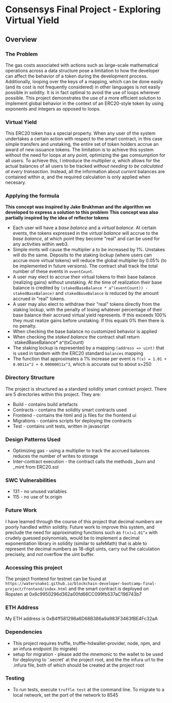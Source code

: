 # Consensys Final Project - Exploring Virtual Yield

## Overview

### The Problem
The gas costs associated with actions such as large-scale mathematical operations across a data structure pose a limitation to how the developer can affect the behavior of a token during the development process. Additionally, looping over the keys of a mapping, which can be done easily (and its cost is not frequently considered) in other languages is not easily possible in solidity. It is in fact optimal to avoid the use of loops wherever possible. This project demonstrates the use of a more efficient solution to implement global behavior in the context of an ERC20-style token by using exponents and integers as opposed to loops.

### Virtual Yield
This ERC20 token has a special property. When any user of the system undertakes a certain action with respect to the smart contract, in this case simple transfers and unstaking, the entire set of token holders accrue an award of new issuance tokens. The limitation is to achieve this system without the need for loops at any point, optimizing the gas comsumption for all users. To achieve this, I introduce the multiplier *a*, which allows for the actual balances of all users to be tracked *without needing to be calculated at every transaction*. Instead, all the information about *current* balances are contained within *a*, and the required calculation is only applied when necesary. 

### Applying the formula
**This concept was inspired by Jake Brukhman and the algorithm we developed to express a solution to this problem**
**This concept was also partially inspired by the idea of reflector tokens**

- Each user will have a *base balance* and a *virtual balance*. At certain events, the tokens expressed in the *virtual balance* will accrue to the *base balance*, at which point they become "real" and can be used for any activities within web3. 
- Simple mints will cause the multiplier a to be increased by 1%. Unstakes will do the same. Deposits to the staking lockup (where users can accrue more virtual tokens) will reduce the global multiplier by 0.05% (to be implemented in future versions). The contract shall track the total number of these events in `eventCount`.
- A user may elect to accrue their virtual tokens to their base balance (realizing gains) without unstaking. At the time of realization their base balance is credited by `(stakedBaseBalance * a^(eventCount)) - stakedBaseBalance)` and `stakedBaseBalance` is reduced by the amount accrued in "real" tokens.
- A user may also elect to withdraw their "real" tokens directly from the staking lockup, with the penalty of losing whatever percentage of their base balance their accrued virtual yield represents. If this exceeds 100% they must realize gains before unstaking. If this equals 0% then there is no penalty.
- When checking the base balance no customized behavior is applied
- When checking the *staked balance* the contract shall return `stakedBaseBalance* a^(txCount)
- The staking lockup is represented by a mapping `(address => uint)` that is used in tandem with the ERC20 standard `balances` mapping
- The function that approximates a 1% increase per event is `f(x) = 1.01 + 0.0011x^2 + 0.00000011x^3`, which is accurate out to about x=250

### Directory Structure
The project is structured as a standard solidity smart contract project. There are 5 directories within this project. They are:

* Build - contains build artefacts 
* Contracts - contains the solidity smart contracts used
* Frontend - contains the html and js files for the frontend ui
* Migrations - contains scripts for deploying the contracts
* Test - contains unit tests, written in javascript

### Design Patterns Used
* Optimizing gas - using a multiplier to track the accrued balances reduces the number of writes to storage
* Inter-contract execution - the contract calls the methods _burn and _mint from ERC20.sol

### SWC Vulnerabilities
* 131 - no unused variables
* 115 - no use of tx.origin

### Future Work
I have learned through the course of this project that decimal numbers are poorly handled within solidity. Future work to improve this system, and preclude the need for approximating functions such as `f(x)=1.01^x` with crudely guessed polynomials, would be to implement a decimal exponentiation library in solidity (similar to safeMath) that is able to represent the decimal numbers as 18-digit uints, carry out the calculation precisely, and *not* overflow the uint buffer. 

### Accessing this project
The project frontend for testnet can be found at `https://watersnake1.github.io/blockchain-developer-bootcamp-final-project/frontend/index.html` and the smart contract is deployed on Ropsten at 0x6c9950296d362a00fd66CC099fb537aC196743b7

### ETH Address
My ETH address is 0xB4ff581298a6D68B386a9a983F3463fBE4Fc32aA

### Dependencies
* This project requires truffle, truffle-hdwallet-provider, node, npm, and an infura endpoint (to migrate)
* setup for migration - please add the mnemonic to the wallet to be used for deploying to '.secret' at the project root, and the the infura url to the .infura file, both of which should be created at the project root

### Testing
* To run tests, execute `truffle test` at the command line. To migrate to a local network, set the port of the network to 8545
